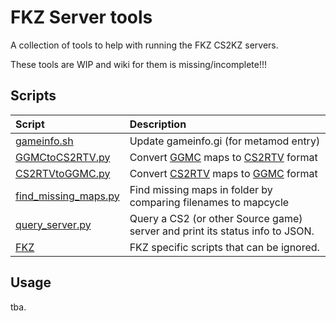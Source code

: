 # FKZ Server tools

A collection of tools to help with running the FKZ CS2KZ servers.

These tools are WIP and wiki for them is missing/incomplete!!!

## Scripts

| Script                                       | Description                                                                                                                    |
| :------------------------------------------- | :----------------------------------------------------------------------------------------------------------------------------- |
| [gameinfo.sh](CS2/gameinfo.sh)               | Update gameinfo.gi (for metamod entry)                                                                                         |
| [GGMCtoCS2RTV.py](CS2/GGMCtoCS2RTV.py)       | Convert [GGMC](https://github.com/ssypchenko/GG1MapChooser) maps to [CS2RTV](https://github.com/Oz-Lin/cs2-rockthevote) format |
| [CS2RTVtoGGMC.py](CS2/CS2RTVtoGGMC.py)       | Convert [CS2RTV](https://github.com/Oz-Lin/cs2-rockthevote) maps to [GGMC](https://github.com/ssypchenko/GG1MapChooser) format |
| [find_missing_maps.py](find_missing_maps.py) | Find missing maps in folder by comparing filenames to mapcycle                                                                 |
| [query_server.py](query_server.py)           | Query a CS2 (or other Source game) server and print its status info to JSON.                                                   |
| [FKZ](FKZ)                                   | FKZ specific scripts that can be ignored.                                                                                      |

## Usage

tba.
